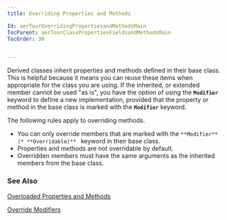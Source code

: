 ```yaml
---
title: Overriding Properties and Methods

Id: aerTourOverridingPropertiesandMethodsMain
TocParent: aerTourClassPropertiesFieldsandMethodsMain
TocOrder: 30


---
```


Derived classes inherit properties and methods defined in their base class. This is helpful because it means you can reuse these items when appropriate for the class you are using. If the inherited, or extended member cannot be used "as is", you have the option of using the **```Modifier```** keyword to define a new implementation, provided that the property or method in the base class is marked with the **```Modifier```** keyword. 

The following rules apply to overriding methods. 

- You can only override members that are marked with the ```
 **Modifier** 
                    (* **Overridable)** 
                ```
                keyword in their base class.
- Properties and methods are not overridable by default.
- Overridden members must have the same arguments as the inherited members from
                the base class.

### See Also
[Overloaded Properties and Methods](aerTourOverloadedProperties.html)

[Override Modifiers](aerTourOverrideModifiers.html) 
